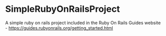 # SimpleRubyOnRailsProject
A simple ruby on rails project included in the Ruby On Rails Guides website - https://guides.rubyonrails.org/getting_started.html
